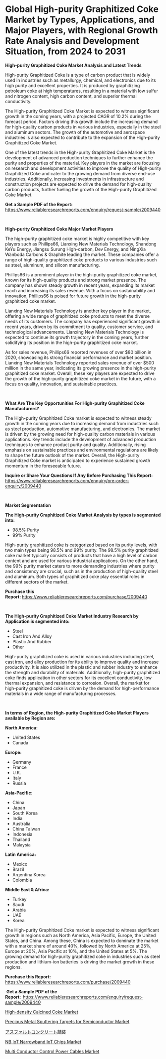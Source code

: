 <p><h1>Global High-purity Graphitized Coke Market by Types, Applications, and Major Players, with Regional Growth Rate Analysis and Development Situation, from 2024 to 2031</h1></p><p><strong>High-purity Graphitized Coke Market Analysis and Latest Trends</strong></p>
<p><p>High-purity Graphitized Coke is a type of carbon product that is widely used in industries such as metallurgy, chemical, and electronics due to its high purity and excellent properties. It is produced by graphitizing petroleum coke at high temperatures, resulting in a material with low sulfur and nitrogen content, high carbon content, and superior thermal conductivity.</p><p>The High-purity Graphitized Coke Market is expected to witness significant growth in the coming years, with a projected CAGR of 10.2% during the forecast period. Factors driving this growth include the increasing demand for high-quality carbon products in various industries, especially in the steel and aluminum sectors. The growth of the automotive and aerospace industries is also expected to contribute to the expansion of the High-purity Graphitized Coke Market.</p><p>One of the latest trends in the High-purity Graphitized Coke Market is the development of advanced production techniques to further enhance the purity and properties of the material. Key players in the market are focusing on research and development activities to improve the quality of High-purity Graphitized Coke and cater to the growing demand from diverse end-use industries. Additionally, increasing investments in infrastructure and construction projects are expected to drive the demand for high-quality carbon products, further fueling the growth of the High-purity Graphitized Coke Market.</p></p>
<p><strong>Get a Sample PDF of the Report:&nbsp;</strong> <a href="https://www.reliableresearchreports.com/enquiry/request-sample/2009440">https://www.reliableresearchreports.com/enquiry/request-sample/2009440</a></p>
<p>&nbsp;</p>
<p><strong>High-purity Graphitized Coke Major Market Players</strong></p>
<p><p>The high-purity graphitized coke market is highly competitive with key players such as Phillips66, Lianxing New Materials Technology, Shandong KeYu Energy, Jiangsu Surung High-carbon, Dev Energy, and NingXia Wanboda Carbons & Graphite leading the market. These companies offer a range of high-quality graphitized coke products to various industries such as steel, aluminum, and silicon manufacturing.</p><p>Phillips66 is a prominent player in the high-purity graphitized coke market, known for its high-quality products and strong market presence. The company has shown steady growth in recent years, expanding its market reach and increasing its sales revenue. With a focus on sustainability and innovation, Phillips66 is poised for future growth in the high-purity graphitized coke market.</p><p>Lianxing New Materials Technology is another key player in the market, offering a wide range of graphitized coke products to meet the diverse needs of its customers. The company has experienced significant growth in recent years, driven by its commitment to quality, customer service, and technological advancements. Lianxing New Materials Technology is expected to continue its growth trajectory in the coming years, further solidifying its position in the high-purity graphitized coke market.</p><p>As for sales revenue, Phillips66 reported revenues of over $80 billion in 2020, showcasing its strong financial performance and market position. Lianxing New Materials Technology reported sales revenue of over $500 million in the same year, indicating its growing presence in the high-purity graphitized coke market. Overall, these key players are expected to drive the growth of the high-purity graphitized coke market in the future, with a focus on quality, innovation, and sustainable practices.</p></p>
<p>&nbsp;</p>
<p><strong>What Are The Key Opportunities For High-purity Graphitized Coke Manufacturers?</strong></p>
<p><p>The High-purity Graphitized Coke market is expected to witness steady growth in the coming years due to increasing demand from industries such as steel production, automotive manufacturing, and electronics. The market is driven by the growing need for high-quality carbon materials in various applications. Key trends include the development of advanced production techniques to enhance product purity and quality. Additionally, rising emphasis on sustainable practices and environmental regulations are likely to shape the future outlook of the market. Overall, the High-purity Graphitized Coke market is anticipated to experience sustained growth momentum in the foreseeable future.</p></p>
<p><strong>Inquire or Share Your Questions If Any Before Purchasing This Report:</strong> <a href="https://www.reliableresearchreports.com/enquiry/pre-order-enquiry/2009440">https://www.reliableresearchreports.com/enquiry/pre-order-enquiry/2009440</a></p>
<p>&nbsp;</p>
<p><strong>Market Segmentation</strong></p>
<p><strong>The High-purity Graphitized Coke Market Analysis by types is segmented into:</strong></p>
<p><ul><li>98.5% Purity</li><li>99% Purity</li></ul></p>
<p><p>High-purity graphitized coke is categorized based on its purity levels, with two main types being 98.5% and 99% purity. The 98.5% purity graphitized coke market typically consists of products that have a high level of carbon content and are used for various industrial applications. On the other hand, the 99% purity market caters to more demanding industries where purity and consistency are crucial, such as in the production of high-quality steel and aluminum. Both types of graphitized coke play essential roles in different sectors of the market.</p></p>
<p><strong>Purchase this Report:&nbsp;</strong><a href="https://www.reliableresearchreports.com/purchase/2009440">https://www.reliableresearchreports.com/purchase/2009440</a></p>
<p>&nbsp;</p>
<p><strong>The High-purity Graphitized Coke Market Industry Research by Application is segmented into:</strong></p>
<p><ul><li>Steel</li><li>Cast Iron And Alloy</li><li>Plastic And Rubber</li><li>Other</li></ul></p>
<p><p>High-purity graphitized coke is used in various industries including steel, cast iron, and alloy production for its ability to improve quality and increase productivity. It is also utilized in the plastic and rubber industry to enhance the strength and durability of materials. Additionally, high-purity graphitized coke finds application in other sectors for its excellent conductivity, low thermal expansion, and resistance to corrosion. Overall, the market for high-purity graphitized coke is driven by the demand for high-performance materials in a wide range of manufacturing processes.</p></p>
<p>&nbsp;</p>
<p><strong>In terms of Region, the High-purity Graphitized Coke Market Players available by Region are:</strong></p>
<p>
    <p> <strong> North America: </strong>
        <ul>
            <li>United States</li>
            <li>Canada</li>
        </ul>
        </p> 
    <p> <strong> Europe: </strong>
        <ul>
            <li>Germany</li>
            <li>France</li>
            <li>U.K.</li>
            <li>Italy</li>
            <li>Russia</li>
        </ul>
        </p> 
    <p> <strong> Asia-Pacific: </strong>
        <ul>
            <li>China</li>
            <li>Japan</li>
            <li>South Korea</li>
            <li>India</li>
            <li>Australia</li>
            <li>China Taiwan</li>
            <li>Indonesia</li>
            <li>Thailand</li>
            <li>Malaysia</li>
        </ul>
        </p> 
    <p> <strong> Latin America: </strong>
        <ul>
            <li>Mexico</li>
            <li>Brazil</li>
            <li>Argentina Korea</li>
            <li>Colombia</li>
        </ul>
        </p> 
    <p> <strong> Middle East & Africa: </strong>
        <ul>
            <li>Turkey</li>
            <li>Saudi</li>
            <li>Arabia</li>
            <li>UAE</li>
            <li>Korea</li>
        </ul>
    </p>
    </p>
<p><p>The High-purity Graphitized Coke market is expected to witness significant growth in regions such as North America, Asia Pacific, Europe, the United States, and China. Among these, China is expected to dominate the market with a market share of around 40%, followed by North America at 25%, Europe at 20%, Asia Pacific at 10%, and the United States at 5%. The growing demand for high-purity graphitized coke in industries such as steel production and lithium-ion batteries is driving the market growth in these regions.</p></p>
<p><strong>Purchase this Report: </strong><a href="https://www.reliableresearchreports.com/purchase/2009440">https://www.reliableresearchreports.com/purchase/2009440</a></p>
<p>&nbsp;<strong>Get a Sample PDF of the Report:&nbsp;&nbsp;</strong><a href="https://www.reliableresearchreports.com/enquiry/request-sample/2009440">https://www.reliableresearchreports.com/enquiry/request-sample/2009440</a></p>
<p><strong></strong></p>
<p><p><a href="https://github.com/biheemgalvinlouises6hokrh3h/Market-Research-Report-List-1/blob/main/high-density-calcined-coke-market.md">High-density Calcined Coke Market</a></p><p><a href="https://github.com/guneycigdem35/Market-Research-Report-List-2/blob/main/precious-metal-sputtering-targets-for-semiconductor-market.md">Precious Metal Sputtering Targets for Semiconductor Market</a></p><p><a href="https://github.com/ihabdkwlxs948/Market-Research-Report-List-1/blob/main/32973622499.md">アスファルトコンクリート舗装</a></p><p><a href="https://issuu.com/reportprime-2/docs/nb-iot-narrowband-iot-chips-market-size-2030.pptx">NB IoT Narrowband IoT Chips Market</a></p><p><a href="https://issuu.com/reportprime-2/docs/multi-conductor-control-power-cable_bff9f1545ee516">Multi Conductor Control Power Cables Market</a></p></p>